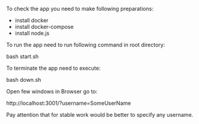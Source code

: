 To check the app you need to make following preparations:

- install docker
- install docker-compose
- install node.js

To run the app need to run following command in root directory:

bash start.sh

To terminate the app need to execute:

bash down.sh


Open few windows in Browser go to:

http://localhost:3001/?username=SomeUserName

Pay attention that for stable work would be better to specify any username.
